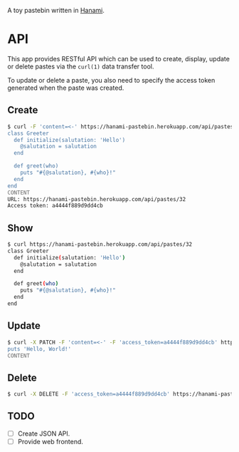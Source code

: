 A toy pastebin written in [Hanami](http://hanamirb.org/).

# API

This app provides RESTful API which can be used to create,
display, update or delete pastes via the `curl(1)` data transfer
tool.

To update or delete a paste, you also need to specify the access token
generated when the paste was created.

## Create

``` bash
$ curl -F 'content=<-' https://hanami-pastebin.herokuapp.com/api/pastes <<CONTENT
class Greeter
  def initialize(salutation: 'Hello')
    @salutation = salutation
  end

  def greet(who)
    puts "#{@salutation}, #{who}!"
  end
end
CONTENT
URL: https://hanami-pastebin.herokuapp.com/api/pastes/32
Access token: a4444f889d9dd4cb
```

## Show

``` bash
$ curl https://hanami-pastebin.herokuapp.com/api/pastes/32
class Greeter
  def initialize(salutation: 'Hello')
    @salutation = salutation
  end

  def greet(who)
    puts "#{@salutation}, #{who}!"
  end
end
```

## Update

``` bash
$ curl -X PATCH -F 'content=<-' -F 'access_token=a4444f889d9dd4cb' https://hanami-pastebin.herokuapp.com/api/pastes/32 <<CONTENT
puts 'Hello, World!'
CONTENT
```

## Delete

``` bash
$ curl -X DELETE -F 'access_token=a4444f889d9dd4cb' https://hanami-pastebin.herokuapp.com/api/pastes/32
```

## TODO

* [ ] Create JSON API.
* [ ] Provide web frontend.
